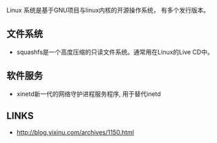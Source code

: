 Linux 系统是基于GNU项目与linux内核的开源操作系统， 有多个发行版本。




## 文件系统

* squashfs是一个高度压缩的只读文件系统。通常用在Linux的Live CD中。


## 软件服务

* xinetd新一代的网络守护进程服务程序, 用于替代inetd




## LINKS

* <http://blog.yixinu.com/archives/1150.html>